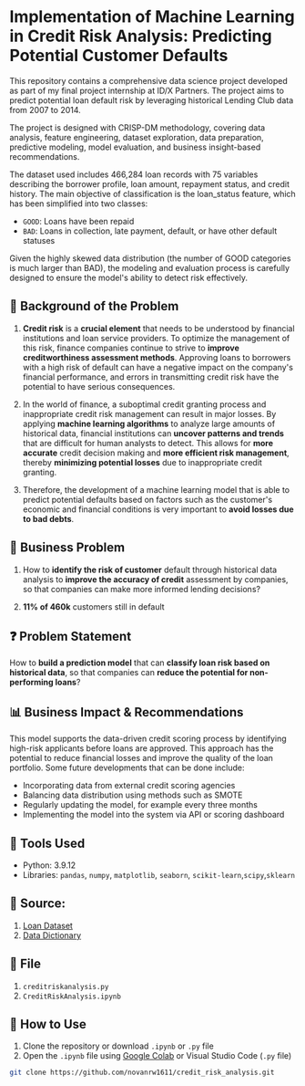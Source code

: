 # **Implementation of Machine Learning in Credit Risk Analysis: Predicting Potential Customer Defaults**



This repository contains a comprehensive data science project developed as part of my final project internship at ID/X Partners. The project aims to predict potential loan default risk by leveraging historical Lending Club data from 2007 to 2014. 

The project is designed with CRISP-DM methodology, covering data analysis, feature engineering, dataset exploration, data preparation, predictive modeling, model evaluation, and business insight-based recommendations.

The dataset used includes 466,284 loan records with 75 variables describing the borrower profile, loan amount, repayment status, and credit history. The main objective of classification is the loan_status feature, which has been simplified into two classes:
- `GOOD`: Loans have been repaid
- `BAD`: Loans in collection, late payment, default, or have other default statuses

Given the highly skewed data distribution (the number of GOOD categories is much larger than BAD), the modeling and evaluation process is carefully designed to ensure the model's ability to detect risk effectively.


## 🎯 Background of the Problem

1. **Credit risk** is a **crucial element** that needs to be understood by financial institutions and loan service providers. To optimize the management of this risk, finance companies continue to strive to **improve creditworthiness assessment methods**. Approving loans to borrowers with a high risk of default can have a negative impact on the company's financial performance, and errors in transmitting credit risk have the potential to have serious consequences.

2. In the world of finance, a suboptimal credit granting process and inappropriate credit risk management can result in major losses. By applying **machine learning algorithms** to analyze large amounts of historical data, financial institutions can **uncover patterns and trends** that are difficult for human analysts to detect. This allows for **more accurate** credit decision making and **more efficient risk management**, thereby **minimizing potential losses** due to inappropriate credit granting.

3. Therefore, the development of a machine learning model that is able to predict potential defaults based on factors such as the customer's economic and financial conditions is very important to **avoid losses due to bad debts**.
## 🧠 Business Problem
1. How to **identify the risk of customer** default through historical data analysis to **improve the accuracy of credit** assessment by companies, so that companies can make more informed lending decisions?

2. **11% of 460k** customers still in default


## ❓ Problem Statement

How to **build a prediction model** that can **classify loan risk based on historical data**, so that companies can **reduce the potential for non-performing loans**?

## 📊 Business Impact & Recommendations

This model supports the data-driven credit scoring process by identifying high-risk applicants before loans are approved. This approach has the potential to reduce financial losses and improve the quality of the loan portfolio. Some future developments that can be done include:
- Incorporating data from external credit scoring agencies
- Balancing data distribution using methods such as SMOTE
- Regularly updating the model, for example every three months
- Implementing the model into the system via API or scoring dashboard
## 🧰 Tools Used
- Python: 3.9.12
- Libraries: `pandas`, `numpy`, `matplotlib`, `seaborn`, `scikit-learn`,`scipy`,`sklearn`

## 💾 Source:
1. <a href="https://rakamin-lms.s3.ap-southeast-1.amazonaws.com/vix-assets/idx-partners/loan_data_2007_2014.csv">Loan Dataset</a>
2. <a href="https://docs.google.com/spreadsheets/d/1iT1JNOBwU4l616_rnJpo0iny7blZvNBs/edit?usp=sharing&ouid=106453318899954059421&rtpof=true&sd=true">Data Dictionary</a>

## 📁 File
1. `creditriskanalysis.py`
2. `CreditRiskAnalysis.ipynb`

## 📝 How to Use
1. Clone the repository or download `.ipynb` or `.py` file
2. Open the `.ipynb` file using [Google Colab](https://colab.research.google.com/) or Visual Studio Code (`.py` file)
   
```bash
git clone https://github.com/novanrw1611/credit_risk_analysis.git

